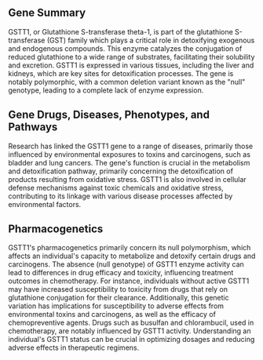 ## Gene Summary
GSTT1, or Glutathione S-transferase theta-1, is part of the glutathione S-transferase (GST) family which plays a critical role in detoxifying exogenous and endogenous compounds. This enzyme catalyzes the conjugation of reduced glutathione to a wide range of substrates, facilitating their solubility and excretion. GSTT1 is expressed in various tissues, including the liver and kidneys, which are key sites for detoxification processes. The gene is notably polymorphic, with a common deletion variant known as the "null" genotype, leading to a complete lack of enzyme expression.

## Gene Drugs, Diseases, Phenotypes, and Pathways
Research has linked the GSTT1 gene to a range of diseases, primarily those influenced by environmental exposures to toxins and carcinogens, such as bladder and lung cancers. The gene's function is crucial in the metabolism and detoxification pathway, primarily concerning the detoxification of products resulting from oxidative stress. GSTT1 is also involved in cellular defense mechanisms against toxic chemicals and oxidative stress, contributing to its linkage with various disease processes affected by environmental factors.

## Pharmacogenetics
GSTT1's pharmacogenetics primarily concern its null polymorphism, which affects an individual's capacity to metabolize and detoxify certain drugs and carcinogens. The absence (null genotype) of GSTT1 enzyme activity can lead to differences in drug efficacy and toxicity, influencing treatment outcomes in chemotherapy. For instance, individuals without active GSTT1 may have increased susceptibility to toxicity from drugs that rely on glutathione conjugation for their clearance. Additionally, this genetic variation has implications for susceptibility to adverse effects from environmental toxins and carcinogens, as well as the efficacy of chemopreventive agents. Drugs such as busulfan and chlorambucil, used in chemotherapy, are notably influenced by GSTT1 activity. Understanding an individual's GSTT1 status can be crucial in optimizing dosages and reducing adverse effects in therapeutic regimens.